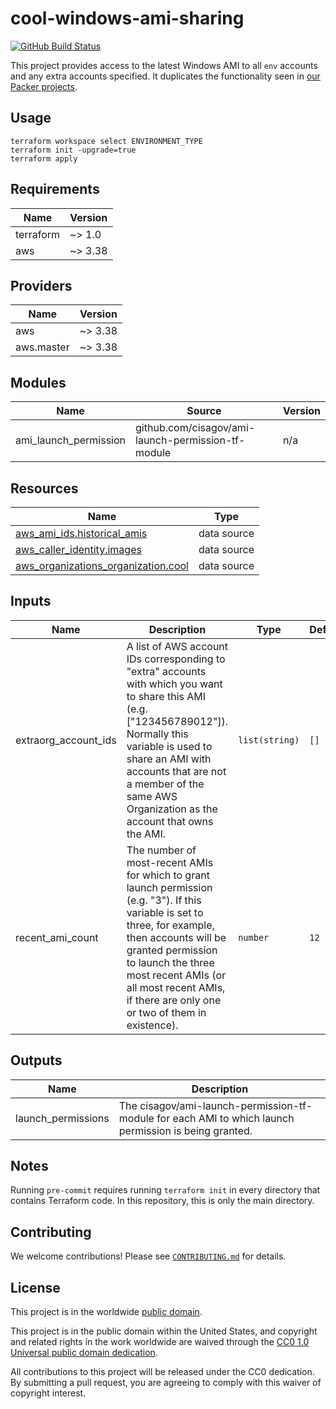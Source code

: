 # cool-windows-ami-sharing #

[![GitHub Build Status](https://github.com/cisagov/cool-windows-ami-sharing/workflows/build/badge.svg)](https://github.com/cisagov/cool-windows-ami-sharing/actions)

This project provides access to the latest Windows AMI to all `env` accounts
and any extra accounts specified. It duplicates the functionality seen in
[our Packer projects](https://github.com/cisagov/skeleton-packer/tree/develop/terraform-post-packer).

## Usage ##

```console
terraform workspace select ENVIRONMENT_TYPE
terraform init -upgrade=true
terraform apply
```

## Requirements ##

| Name | Version |
|------|---------|
| terraform | ~> 1.0 |
| aws | ~> 3.38 |

## Providers ##

| Name | Version |
|------|---------|
| aws | ~> 3.38 |
| aws.master | ~> 3.38 |

## Modules ##

| Name | Source | Version |
|------|--------|---------|
| ami\_launch\_permission | github.com/cisagov/ami-launch-permission-tf-module | n/a |

## Resources ##

| Name | Type |
|------|------|
| [aws_ami_ids.historical_amis](https://registry.terraform.io/providers/hashicorp/aws/latest/docs/data-sources/ami_ids) | data source |
| [aws_caller_identity.images](https://registry.terraform.io/providers/hashicorp/aws/latest/docs/data-sources/caller_identity) | data source |
| [aws_organizations_organization.cool](https://registry.terraform.io/providers/hashicorp/aws/latest/docs/data-sources/organizations_organization) | data source |

## Inputs ##

| Name | Description | Type | Default | Required |
|------|-------------|------|---------|:--------:|
| extraorg\_account\_ids | A list of AWS account IDs corresponding to "extra" accounts with which you want to share this AMI (e.g. ["123456789012"]).  Normally this variable is used to share an AMI with accounts that are not a member of the same AWS Organization as the account that owns the AMI. | `list(string)` | `[]` | no |
| recent\_ami\_count | The number of most-recent AMIs for which to grant launch permission (e.g. "3").  If this variable is set to three, for example, then accounts will be granted permission to launch the three most recent AMIs (or all most recent AMIs, if there are only one or two of them in existence). | `number` | `12` | no |

## Outputs ##

| Name | Description |
|------|-------------|
| launch\_permissions | The cisagov/ami-launch-permission-tf-module for each AMI to which launch permission is being granted. |

## Notes ##

Running `pre-commit` requires running `terraform init` in every directory that
contains Terraform code. In this repository, this is only the main directory.

## Contributing ##

We welcome contributions!  Please see [`CONTRIBUTING.md`](CONTRIBUTING.md) for
details.

## License ##

This project is in the worldwide [public domain](LICENSE).

This project is in the public domain within the United States, and
copyright and related rights in the work worldwide are waived through
the [CC0 1.0 Universal public domain
dedication](https://creativecommons.org/publicdomain/zero/1.0/).

All contributions to this project will be released under the CC0
dedication. By submitting a pull request, you are agreeing to comply
with this waiver of copyright interest.
